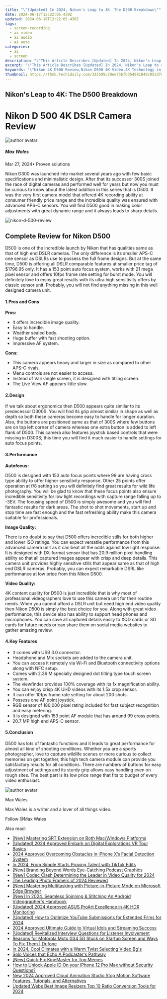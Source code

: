 ```yaml
---
title: "\"[Updated] In 2024, Nikon's Leap to 4K  The D500 Breakdown\""
date: 2024-06-17T12:22:05.430Z
updated: 2024-06-18T12:22:05.430Z
tags: 
  - screen-recording
  - ai video
  - ai audio
  - ai auto
categories: 
  - ai
  - screen
description: "\"This Article Describes [Updated] In 2024, Nikon's Leap to 4K: The D500 Breakdown\""
excerpt: "\"This Article Describes [Updated] In 2024, Nikon's Leap to 4K: The D500 Breakdown\""
keywords: "\"Nikon 4K D500 Review,Nikon D500 4K Video,4K Technology in D500,Nikon 4K Image Quality,D500's High-Res Capability,4K Videography with D500,Breakdown: D500 4K Features\""
thumbnail: https://thmb.techidaily.com/333b95c20ee75bfb354881848c952d7c6576f1601ed8967bdbaf6f2fda50fa89.jpg
---
```


## Nikon's Leap to 4K: The D500 Breakdown

# Nikon D 500 4K DSLR Camera Review

![author avatar](https://images.wondershare.com/filmora/article-images/max-wales-author.jpg)

##### Max Wales

 Mar 27, 2024• Proven solutions

 Nikon D300 was launched into market several years ago with few basic specifications and minimalistic design. After that its successor 300S joined the race of digital cameras and performed well for years but now you must be curious to know about the latest addition in this series that is D500\. It was the very first camera model that offered 4K recording ability at consumer friendly price range and the incredible quality was ensured with advanced APS-C sensors. You will find D500 good in making color adjustments with great dynamic range and it always leads to sharp details.

![nikon-d-500-review](https://images.wondershare.com/filmora/article-images/nikon-d-500-review.JPG)

## Complete Review for Nikon D500

 D500 is one of the incredible launch by Nikon that has qualities same as that of high end DSLR cameras. The only difference is its smaller APS-C one sensor as DSLRs use to possess the full frame designs. But at the same time, D500 is offering all DSLR comparable features at smaller price tag of $1796.95 only. It has a 153 point auto focus system, works with 21 mega pixel sensor and offers 10fps frame rate setting for burst mode. You will definitely love to enjoy great results with its ultra high sensitivity offers by classic sensor unit. Probably, you will not find anything missing in this well designed camera unit.

#### 1.Pros and Cons

**Pros:**

* It offers incredible image quality.
* Easy to handle.
* Weather sealed body.
* Huge buffer with fast shooting option.
* Impressive AF system.

**Cons:**

* This camera appears heavy and larger in size as compared to other APS-C rivals.
* Menu controls are not easier to access.
* Instead of Vari-angle screen, it is designed with titling screen.
* The Live View AF appears little slow.

#### 2.Design

 If we talk about ergonomics then D500 appears quite similar to its predecessor D300S. You will find its grip almost similar in shape as well as depth so both these cameras become easy to handle for longer duration. Also, the buttons are positioned same as that of 300S where few buttons are on top left corner of camera whereas one extra button is added to left flank of D500\. This camera also features joystick based controls that were missing in D300S; this time you will find it much easier to handle settings for auto focus points.

#### 3.Performance

**Autofocus:**

 D500 is designed with 153 auto focus points where 99 are having cross type ability to offer higher sensitivity response. Other 25 points offer operation at f/8 setting so you will definitely find great results for wild life photography. You will be glad to know that these focus points also ensure incredible sensitivity for low light recordings with capture range falling up to -3EV. The focusing speed of D500 is simply awesome and you will find fantastic results for dark areas. The shot to shot movements, start up and stop time are fast enough and the fast refreshing ability make this camera suitable for professionals.

**Image Quality:**

 There is no doubt to say that D500 offers incredible stills for both higher and lower ISO ratings. You can expect versatile performance from this advanced camera unit as it can beat all the odds against low light response. It is designed with DX-format sensor that has 20.9 million pixel handling ability so that all captured images appear with crisp and deep details. This camera unit provides highly sensitive stills that appear same as that of high end DSLR cameras. Probably, you can expect remarkable DSRL like performance at low price from this Nikon D500.

**Video Quality:**

 4K content quality for D500 is just incredible that is why most of professional videographers love to use this camera unit for their routine needs. When you cannot afford a DSLR unit but need high end video quality then Nikon D500 is simply the best choice for you. Along with great video performance, this device also has ability to support head phones and microphones. You can save all captured details easily to XQD cards or SD cards for future needs or can share them on social media websites to gather amazing review.

#### 4.Key Features

* It comes with USB 3.0 connector.
* Headphone and Mix sockets are added to the camera unit.
* You can access it remotely via Wi-Fi and Bluetooth connectivity options along with NFC setup.
* Comes with 2.36 M specially designed dot tilting type touch screen system.
* The viewfinder provides 100% coverage with its 1x magnification ability.
* You can enjoy crisp 4K UHD videos with its 1.5x crop sensor.
* It can offer 10fps frame rate setting for about 200 shots.
* Possess one AF point joystick.
* RGB sensor of 180,000 pixel rating included for fast subject recognition and easy metering.
* It is designed with 153 point AF module that has around 99 cross points.
* 20.7 MP high end APS-C sensor.

#### 5.Conclusion

 D500 has lots of fantastic functions and it leads to great performance for almost all kind of shooting conditions. Whether you are a sports photographer, love to capture wildlife scenes or more curious to collect memories on get together, this high tech camera module can provide you satisfactory results for all conditions. There are numbers of buttons for easy adjustment of settings and its sturdy grip allows easy handling even on rough sites. The best part is its low price range that fits to budget of every video enthusiast.

![author avatar](https://images.wondershare.com/filmora/article-images/max-wales-author.jpg)

Max Wales

Max Wales is a writer and a lover of all things video.

Follow @Max Wales


<ins class="adsbygoogle"
     style="display:block"
     data-ad-format="autorelaxed"
     data-ad-client="ca-pub-7571918770474297"
     data-ad-slot="1223367746"></ins>



<ins class="adsbygoogle"
     style="display:block"
     data-ad-client="ca-pub-7571918770474297"
     data-ad-slot="8358498916"
     data-ad-format="auto"
     data-full-width-responsive="true"></ins>


<span class="atpl-alsoreadstyle">Also read:</span>
<div><ul>
<li><a href="https://fox-cloud.techidaily.com/new-mastering-srt-extension-on-both-macwindows-platforms/"><u>[New] Mastering SRT Extension on Both Mac/Windows Platforms</u></a></li>
<li><a href="https://fox-cloud.techidaily.com/updated-2024-approved-embark-on-digital-explorations-vr-tour-basics/"><u>[Updated] 2024 Approved  Embark on Digital Explorations  VR Tour Basics</u></a></li>
<li><a href="https://fox-cloud.techidaily.com/2024-approved-overcoming-obstacles-in-iphone-xs-facial-detection-system/"><u>2024 Approved  Overcoming Obstacles in iPhone X’s Facial Detection System</u></a></li>
<li><a href="https://fox-cloud.techidaily.com/in-2024-from-simple-starts-proving-talent-with-tiktok-edits/"><u>In 2024, From Simple Starts  Proving Talent with TikTok Edits</u></a></li>
<li><a href="https://fox-cloud.techidaily.com/new-branding-beyond-words-eye-catching-podcast-graphics/"><u>[New] Branding Beyond Words  Eye-Catching Podcast Graphics</u></a></li>
<li><a href="https://fox-cloud.techidaily.com/new-codec-clash-determining-the-leader-in-video-quality-for-2024/"><u>[New] Codec Clash  Determining the Leader in Video Quality for 2024</u></a></li>
<li><a href="https://fox-cloud.techidaily.com/the-leading-photo-framers-of-2024-reviewed/"><u>The Leading Photo Framers of 2024 Reviewed</u></a></li>
<li><a href="https://fox-cloud.techidaily.com/new-mastering-multitasking-with-picture-in-picture-mode-on-microsoft-edge-browser/"><u>[New] Mastering Multitasking with Picture-in-Picture Mode on Microsoft Edge Browser</u></a></li>
<li><a href="https://fox-cloud.techidaily.com/new-in-2024-seamless-spinning-and-stitching-an-android-videographers-handbook/"><u>[New] In 2024, Seamless Spinning & Stitching  An Android Videographer's Handbook</u></a></li>
<li><a href="https://fox-cloud.techidaily.com/updated-2024-approved-asus-proart-excellence-in-4k-hdr-monitoring/"><u>[Updated] 2024 Approved  ASUS ProArt  Excellence in 4K HDR Monitoring</u></a></li>
<li><a href="https://eaxpv-info.techidaily.com/updated-how-to-optimize-youtube-submissions-for-extended-films-for-2024/"><u>[Updated] How to Optimize YouTube Submissions for Extended Films for 2024</u></a></li>
<li><a href="https://youtube-stream.techidaily.com/2024-approved-ultimate-guide-to-virtual-idols-and-streaming-success/"><u>2024 Approved  Ultimate Guide to Virtual Idols and Streaming Success</u></a></li>
<li><a href="https://extra-guidance.techidaily.com/updated-revitalized-interview-questions-for-listener-involvement/"><u>[Updated] Revitalized Interview Questions for Listener Involvement</u></a></li>
<li><a href="https://fix-guide.techidaily.com/reasons-for-motorola-moto-g34-5g-stuck-on-startup-screen-and-ways-to-fix-them-drfone-by-drfone-fix-android-problems-fix-android-problems/"><u>Reasons for Motorola Moto G34 5G Stuck on Startup Screen and Ways To Fix Them | Dr.fone</u></a></li>
<li><a href="https://youtube-clips.techidaily.com/in-2024-cool-climates-with-a-warm-twist-selecting-video-bgs/"><u>In 2024, Cool Climates with a Warm Twist  Selecting Video Bg's</u></a></li>
<li><a href="https://extra-lessons.techidaily.com/solo-voices-that-echo-a-podcasters-pathway/"><u>Solo Voices that Echo  A Podcaster's Pathway</u></a></li>
<li><a href="https://extra-skills.techidaily.com/new-quick-fix-kinemaster-for-top-memes/"><u>[New] Quick-Fix KineMaster for Top Memes</u></a></li>
<li><a href="https://apple-account.techidaily.com/how-to-unlock-apple-id-on-your-iphone-12-pro-max-without-security-questions-by-drfone-ios/"><u>How to Unlock Apple ID On your iPhone 12 Pro Max without Security Questions?</u></a></li>
<li><a href="https://ai-video-tools.techidaily.com/new-2024-approved-cloud-animation-studio-stop-motion-software-features-tutorials-and-alternatives/"><u>New 2024 Approved Cloud Animation Studio Stop Motion Software Features, Tutorials, and Alternatives</u></a></li>
<li><a href="https://ai-video-tools.techidaily.com/updated-webs-best-image-resizers-top-10-ratio-conversion-tools-for-2024/"><u>Updated Webs Best Image Resizers Top 10 Ratio Conversion Tools for 2024</u></a></li>
</ul></div>
